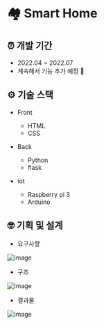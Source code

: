 # 🏘 Smart Home 

## ⏰ 개발 기간

- 2022.04 ~ 2022.07
- 계속해서 기능 추가 예정 💬

## ⚙️ 기술 스택

- Front

  - HTML
  - CSS

- Back
  - Python
  - flask
- iot
  - Raspberry pi 3
  - Arduino
    
## 🤓 기획 및 설계
- 요구사항
  
![image](https://github.com/9eun/Smart_Home/assets/113655865/3e6c556c-adee-42a9-b228-2a0789cbefd3)
- 구조
  
![image](https://github.com/9eun/Smart_Home/assets/113655865/cb9a6d63-514d-4a91-a1f2-50e138ffdb14)
- 결과물

![image](https://github.com/9eun/Smart_Home/assets/113655865/43e5bc24-b313-4c6b-a339-db9d2f0ce3dd)


